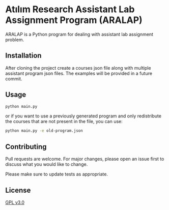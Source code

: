 # Atılım Research Assistant Lab Assignment Program (ARALAP)

ARALAP is a Python program for dealing with assistant lab assignment problem.

## Installation

After cloning the project create a courses json file along with multiple assistant program json files. The examples will be provided in a future commit.

## Usage

```bash
python main.py
```

or if you want to use a previously generated program and only redistribute the courses that are not present in the file, you can use:

```bash
python main.py -e old-program.json
```

## Contributing
Pull requests are welcome. For major changes, please open an issue first to discuss what you would like to change.

Please make sure to update tests as appropriate.

## License
[GPL v3.0](https://choosealicense.com/licenses/gpl-3.0/)